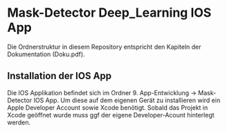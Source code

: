 # Mask-Detector Deep_Learning IOS App

Die Ordnerstruktur in diesem Repository entspricht den Kapiteln der Dokumentation (Doku.pdf). 

## Installation der IOS App
Die IOS Applikation befindet sich im Ordner 9. App-Entwicklung -> Mask-Detector IOS App. Um diese auf dem eigenen Gerät zu installieren wird ein Apple Developer Account sowie Xcode benötigt. Sobald das Projekt in Xcode geöffnet wurde muss ggf der eigene Developer-Acount hinterlegt werden. 
